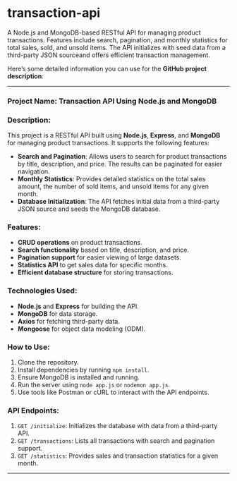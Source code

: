 # transaction-api
A Node.js and MongoDB-based RESTful API for managing product transactions. Features include search, pagination, and monthly statistics for total sales, sold, and unsold items. The API initializes with seed data from a third-party JSON sourceand offers efficient transaction management.


Here’s some detailed information you can use for the **GitHub project description**:

---

### **Project Name**: Transaction API Using Node.js and MongoDB

### **Description**:
This project is a RESTful API built using **Node.js**, **Express**, and **MongoDB** for managing product transactions. It supports the following features:
- **Search and Pagination**: Allows users to search for product transactions by title, description, and price. The results can be paginated for easier navigation.
- **Monthly Statistics**: Provides detailed statistics on the total sales amount, the number of sold items, and unsold items for any given month.
- **Database Initialization**: The API fetches initial data from a third-party JSON source and seeds the MongoDB database.

### **Features**:
- **CRUD operations** on product transactions.
- **Search functionality** based on title, description, and price.
- **Pagination support** for easier viewing of large datasets.
- **Statistics API** to get sales data for specific months.
- **Efficient database structure** for storing transactions.
  
### **Technologies Used**:
- **Node.js** and **Express** for building the API.
- **MongoDB** for data storage.
- **Axios** for fetching third-party data.
- **Mongoose** for object data modeling (ODM).
  
### **How to Use**:
1. Clone the repository.
2. Install dependencies by running `npm install`.
3. Ensure MongoDB is installed and running.
4. Run the server using `node app.js` or `nodemon app.js`.
5. Use tools like Postman or cURL to interact with the API endpoints.

### **API Endpoints**:
1. `GET /initialize`: Initializes the database with data from a third-party API.
2. `GET /transactions`: Lists all transactions with search and pagination support.
3. `GET /statistics`: Provides sales and transaction statistics for a given month.

---
